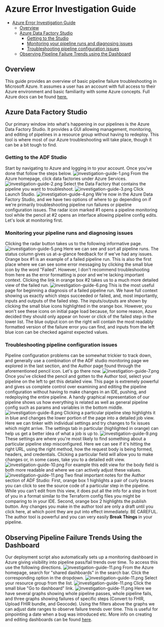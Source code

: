 # Azure Error Investigation Guide

- [Azure Error Investigation Guide](#azure-error-investigation-guide)
    - [Overview](#overview)
    - [Azure Data Factory Studio](#azure-data-factory-studio)
      - [Getting to the Studio](#getting-to-the-adf-studio)
      - [Monitoring your pipeline runs and diagnosing issues](#monitoring-your-pipeline-runs-and-diagnosing-issues)
      - [Troubleshooting pipeline configuration issues](#troubleshooting-pipeline-configuration-issues)
    - [Observing Pipeline Failure Trends using the Dashboard](#observing-pipeline-failure-trends-using-the-dashboard)

## Overview
This guide provides an overview of basic pipeline failure troubleshooting in Microsoft Azure. It assumes a user
has an account with full access to their Azure environment and basic familiarity with some Azure concepts. Full
Azure docs can be found [here.](https://learn.microsoft.com/en-us/azure/?product=popular)

## Azure Data Factory Studio
Our primary window into what's happening in our pipelines is the Azure Data Factory Studio. It provides a GUI
allowing management, monitoring, and editing of pipelines in a resource group without having to redeploy. This tool is 
where most of our Azure troubleshooting will take place, though it can be a bit tough to find.

### Getting to the ADF Studio
Start by navigating to Azure and logging in to your account. Once you've done that
follow the steps below.
![investigation-guide-1.png](./images/investigation-guide-1.png)
From the Azure homepage, click data factories under Azure Services.
![investigation-guide-2.png](./images/investigation-guide-2.png)
Select the Data Factory that contains the pipeline you want to troubleshoot.
![investigation-guide-3.png](./images/investigation-guide-3.png)
Click Launch Studio.
![investigation-guide-4.png](./images/investigation-guide-4.png)
We're now in the Azure Data Factory Studio, and we have two options of where to go depending
on if we're primarily troubleshooting pipeline run failures or pipeline configuration issues.
The radar icon marked #1 opens a pipeline monitoring tool while the pencil at #2 opens an interface
allowing pipeline config edits. Let's look at monitoring first.

### Monitoring your pipeline runs and diagnosing issues
Clicking the radar button takes us to the following informative page.
![investigation-guide-5.png](./images/investigation-guide-5.png)
Here we can see and sort all pipeline runs. The status column gives us
at-a-glance feedback for if we've had any issues. Orange box #1 is an example
of a failed pipeline run. This is also the first place where we can see some error
messaging by clicking the small blue icon by the word "Failed". However, I don't recommend 
troubleshooting from here as the error formatting is poor and we're lacking important context.
Clicking the link in orange box #2 takes us to a much more detailed view of the failed run.
![investigation-guide-6.png](./images/investigation-guide-6.png)
This is the most useful page for beginning a diagnosis of a failed pipeline run. We have full context showing us exactly
which steps succeeded or failed, and, most importantly, inputs and outputs of the failed step. The inputs/outputs are shown
by clicking the small blue icons highlighted in the orange box. However, you won't see these icons on initial page load because, for some
reason, Azure decided they should only appear on hover or click of the failed step in the lower list. The blue output icon
on the right will contain the most readably formatted version of the failure error you can find, and inputs from the left
blue icon can be checked against expected values.

### Troubleshooting pipeline configuration issues
Pipeline configuration problems can be somewhat trickier to track down, and generally use a combination of the ADF studio
monitoring page we explored in the last section, and the Author page found through the aforementioned pencil icon. Let's
go there now.
![investigation-guide-7.png](./images/investigation-guide-7.png)
Once you've clicked the pencil and gotten to the Author tool, select your pipeline on the left to get this detailed view.
This page is extremely powerful and gives us complete control over examining and editing the pipeline configuration without
having to make changes in an IDE, pushing, and redeploying the entire pipeline. A handy graphical representation of our 
pipeline shows us how everything is related as well as general pipeline config such as params and variables in the bottom middle.
![investigation-guide-8.png](./images/investigation-guide-8.png)
Clicking a particular pipeline step highlights it in blue and changes the lower portion of the page into a detailed job
view. Here we can tinker with individual settings and try changes to fix issues which might arrive. The settings tab in
particular (highlighted in orange) can help us get a better idea of what a job is up to.
![investigation-guide-9.png](./images/investigation-guide-9.png)
These settings are where you're most likely to find something about a particular pipeline step misconfigured. Here we
can see if it's hitting the right URL, using the right method, how the request body is being formed, headers, and 
credentials. Clicking a particular field will allow you to make changes or, in some cases, take you to a detailed edit view.
![investigation-guide-10.png](./images/investigation-guide-10.png)
For example this edit view for the body field is both more readable and where we can actively adjust these values.
![investigation-guide-11.png](./images/investigation-guide-11.png)
Two final important notes for the Author section of ADF Studio: First, orange box 1 highlights a pair of curly braces you can click to see the source code of a particular
step in the pipeline. While you can't edit from this view, it does put all the info for a step in front of you in a format
similar to the Terraform config files you might be comparing to in your IDE. Second, orange box 2 highlights the publish button.
Any changes you make in the author tool are only a draft until you click here, at which point they are put into effect immediately.
BE CAREFUL. The author tool is powerful and you can very easily **Break Things** in your pipeline.

## Observing Pipeline Failure Trends Using the Dashboard
Our deployment script also automatically sets up a monitoring dashboard in Azure giving visibility into pipeline pass/fail
trends over time. To access this use the following directions.
![investigation-guide-11.png](./images/investigation-guide-12.png)
From the Azure homepage, search for "shared dashboards" in the search bar. Click the corresponding option in the dropdown.
![investigation-guide-11.png](./images/investigation-guide-13.png)
Select your resource group from the list.
![investigation-guide-11.png](./images/investigation-guide-14.png)
Click the small blue "Go to dashboard" link.
![investigation-guide-11.png](./images/investigation-guide-15.png)
Here we have several graphs showing whole pipeline passes, whole pipeline fails, and three graphs showing failures of
specific steps (Convert to FHIR, Upload FHIR bundle, and Geocode). Using the filters above the graphs we can adjust date
ranges to observe failure trends over time. This is useful for pinpointing a date when a bug was introduced etc. More info
on creating and editing dashboards can be found [here](https://learn.microsoft.com/en-us/azure/azure-portal/azure-portal-dashboards).